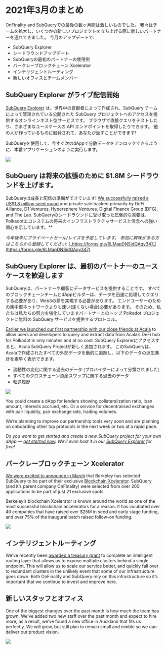 # 2021年3月のまとめ

OnFinality and SubQueryでの最後の数ヶ月間は激しいものでした。 我々はチームを拡大し、いくつかの新しいプロジェクトを立ち上げる際に新しいパートナーを連れてきました。 今月のアップデートで:

- SubQuery Explorer
- シードラウンドアップデート
- SubQueryの最初のパートナーの使用例
- バークレーブロックチェーン Xcelerator
- インテリジェントルーティング
- 新しいオフィスとチームメンバー

## SubQuery Explorer がライブ配信開始

[SubQuery Explorer](https://explorer.subquery.network/) は、世界中の貢献者によって作成され、SubQuery チームによって管理されている公開された SubQuery プロジェクトへのアクセスを提供するオンラインホスト型サービスです。 ブラウザで直接クエリをテストしたり、さまざまなユースケースの API エンドポイントを取得したりできます。 他の人が作っているものに触発されて、あなたが返すことができます!

SubQueryを使用して、今すぐ次のdAppで分散データをアンロックできるように、本番アプリケーションのように実行します。

![](https://miro.medium.com/max/1400/1*GE-Y6XKNOkj_MKY4ZuM5oQ.png)

## **SubQuery は将来の拡張のために $1.8M シードラウンドを上げます。**

SubQueryは成長と配信の準備ができています! [We successfully raised a US$1.8 million seed round](../blogs/20210312-SubQuery-Raises-%241.8M-Seed-Round-for-Future-Expansion.md) and private sale backed primarily by DeFi Alliance, D1 Ventures, Hypersphere Ventures, Digital Finance Group (DFG), and The Lao. SubQueryのシードラウンドに受け取った圧倒的な需要は、Polkadotエコシステムの将来のインフラストラクチャサービスと信念への強い関心を示しています。**

_今年後半にプライベートセール/レイズを予定しています。 参加に興味がある方はこちらから登録してください:_ [_https://forms.gle/6LMapDNSidQAqy347_](https://forms.gle/6LMapDNSidQAqy347)

## **SubQuery Explorer は、最初のパートナーのユースケースを歓迎します**

SubQueryは、パートナーや顧客にデータサービスを提供することです。 すべてのブロックチェーンチームとdAppビルダーは、データを迅速に処理してクエリする必要があり、Web3の夢を実現する必要があります。 エンドユーザーのための集中型ネットワークよりも速い(速くない場合)必要があります。 そのため、私たちは私たちの努力を強化していますパートナーとのトップ Polkadot プロジェクトに無料の SubQuery サービスを提供するプロトコル。

[Earlier we launched our first partnership with our close friends at Acala](../customer_announcements/20210316-SubQuery-Integrates-Acala-to-Aggregate-and-Serve-DeFi-Data-to-Polkadot-and-Kusama-Builders.md) to allow users and developers to query and extract data from Acala’s DeFi hub for Polkadot in only minutes and at no cost. SubQuery Explorerにアクセスすると、Acala SubQuery Projectが新しく追加されます。 このSubQueryは、Acalaで作成されたすべての外部データを動的に追跡し、以下のデータの派生集計を素早く表示できます。

- 流動性の変化に関する過去のデータ (プロバイダーによって分類されました)
- すべてのクロスチェーン資産スワップに関する過去のデータ
- 転送履歴

![](https://miro.medium.com/max/1400/0*LOig1jNfPTuVk73D)

You could create a dApp for lenders showing collateralization ratio, loan amount, interests accrued, etc. Or a service for decentralised exchanges with pair liquidity, pair exchange rate, trading volumes.

We’re planning to improve our partnership tools very soon and are planning on onboarding other top protocols in the next week or two at a rapid pace.

_Do you want to get started and create a new SubQuery project for your own dApp —_ [_get started now_](https://doc.subquery.network/quickstart.html)_. We’ll even host it in our_ [_SubQuery Explorer_](../blogs/20210305-Announcing-the-SubQuery-Explorer.md) _for free!_

## **バークレーブロックチェーン Xcelerator**

[We were excited to announce in March](../blogs/20210523-SubQuery-Joins-Berkeleys-Blockchain-Xcelerator.md) that Berkeley has selected SubQuery to be part of their exclusive [Blockchain Xcelerator](https://www.xcelerator.berkeley.edu/). SubQuery (and it’s parent company OnFinality) were selected from over 200 applications to be part of just 21 exclusive spots.

Berkeley’s blockchain Xcelerator is known around the world as one of the most successful blockchain accelerators for a reason. It has incubated over 40 companies that have raised over $25M in seed and early stage funding, and over 75% of the inaugural batch raised follow-on funding.

![](https://miro.medium.com/max/1400/0*t-_mRJaTnGDQO-VI)

## **インテリジェントルーティング**

We’ve recently been [awarded a treasury grant](https://kusama.polkassembly.io/treasury/72) to complete an intelligent routing layer that allows us to expose multiple clusters behind a single endpoint. This will allow us to scale our service better, and quickly fall over to redundant clusters in the unlikely event that some of our infrastructure goes down. Both OnFinality and SubQuery rely on this infrastructure so it’s important that we continue to invest and improve here.

## **新しいスタッフとオフィス**

One of the biggest changes over the past month is how much the team has grown. We’ve added two new staff over the past month and expect to hire more, as a result, we’ve found a new office in Auckland that fits us perfectly. We will grow, but still plan to remain small and nimble so we can deliver our product vision.

![](https://miro.medium.com/max/1400/1*cJZxerXHfgVGu4-7h2xw4Q.jpeg)
